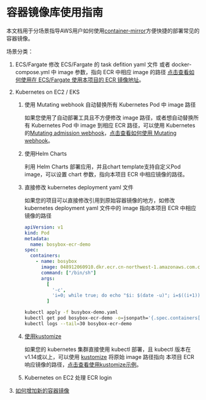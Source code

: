 # 容器镜像库使用指南

本文档用于分场景指导AWS用户如何使用[container-mirror](https://github.com/nwcdlabs/container-mirror)方便快捷的部署常见的容器镜像。

场景分类：
1. ECS/Fargate
    修改 ECS/Fargate 的 task defition yaml 文件 或者 docker-compose.yml 中 image 参数，指向 ECR 中相应 image 的路径 [点击查看如何使用在 ECS/Fargate 使用本项目的 ECR 镜像地址](ecs-fargate-useage-guide.md)。

2. Kubernetes on EC2 / EKS
    1. 使用 Mutating webhook 自动替换所有 Kubernetes Pod 中 image 路径

        如果您使用了自动部署工具且不方便修改 image 路径，或者想自动替换所有 Kubernetes Pod 中 image 到相应 ECR 路径，可以使用 Kubernetes 的[Mutating admission webhook](https://kubernetes.io/docs/reference/access-authn-authz/admission-controllers/#mutatingadmissionwebhook)，[点击查看如何使用 Mutating webhook](webhook/README.md)。

    2. 使用Helm Charts
        
        利用 Helm Charts 部署应用，并且chart template支持自定义Pod image，可以设置 chart 参数，指向本项目 ECR 中相应镜像的路径。

    3. 直接修改 kubernetes deployment yaml 文件
    
        如果您的项目可以直接修改引用到原始容器镜像的地方，如修改 kubernetes deployment yaml 文件中的 image 指向本项目 ECR 中相应镜像的路径
        ```yaml
        apiVersion: v1
        kind: Pod
        metadata:
          name: bosybox-ecr-demo
        spec:
          containers:
            - name: bosybox
              image: 048912060910.dkr.ecr.cn-northwest-1.amazonaws.com.cn/dockerhub/busybox:1.31.1
              command: ["/bin/sh"]
              args:
                [
                  '-c',
                  'i=0; while true; do echo "$i: $(date -u)"; i=$((i+1)); sleep 1; done'
                ]
        ```
        ```bash
        kubectl apply -f busybox-demo.yaml
        kubectl get pod bosybox-ecr-demo -o=jsonpath='{.spec.containers[0].image}'
        kubectl logs --tail=30 bosybox-ecr-demo
        ```
    
    4. [使用kustomize](../kustomize/README.md)
    
        如果您的 kubernetes 集群直接使用 kubectl 部署，且 kubectl 版本在v1.14或以上，可以使用 [kustomize](https://kubernetes.io/docs/tasks/manage-kubernetes-objects/kustomization/) 将原始 image 路径指向 本项目 ECR 响应镜像的路径，[点击查看使用kustomize示例](../kustomize/README.md)。

    5. Kubernetes on EC2 处理 ECR login

3. [如何增加新的容器镜像](how-to-request-new-container-image.md)


